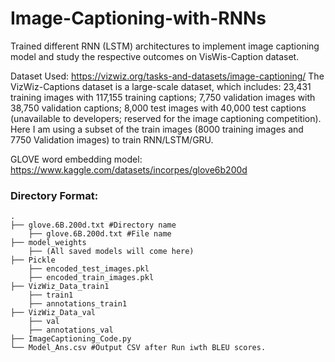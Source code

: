 # Image-Captioning-with-RNNs
Trained different RNN (LSTM) architectures to implement image captioning model and study the respective outcomes on VisWis-Caption dataset.

Dataset Used: https://vizwiz.org/tasks-and-datasets/image-captioning/
The VizWiz-Captions dataset is a large-scale dataset, which includes: 23,431 training images with 117,155 training captions; 7,750 validation images with 
38,750 validation captions; 8,000 test images with 40,000 test captions (unavailable to developers; reserved for the image captioning competition). Here I am using a subset of the train images (8000 training images and 7750 Validation images) to train RNN/LSTM/GRU.

GLOVE word embedding model: https://www.kaggle.com/datasets/incorpes/glove6b200d

### Directory Format:

    .
    ├── glove.6B.200d.txt #Directory name
        ├── glove.6B.200d.txt #File name
    ├── model_weights
        ├── (All saved models will come here)
    ├── Pickle
        ├── encoded_test_images.pkl
        ├── encoded_train_images.pkl
    ├── VizWiz_Data_train1
        ├── train1
        ├── annotations_train1
    ├── VizWiz_Data_val
        ├── val
        ├── annotations_val
    ├── ImageCaptioning_Code.py
    └── Model_Ans.csv #Output CSV after Run iwth BLEU scores.
